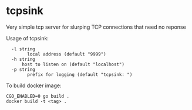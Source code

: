 # tcpsink

Very simple tcp server for slurping TCP connections that need no reponse

Usage of tcpsink:
```
  -l string
    	local address (default "9999")
  -h string
      host to listen on (default "localhost")
  -p string
    	prefix for logging (default "tcpsink: ")
```

To build docker image:
```
CGO_ENABLED=0 go build .
docker build -t <tag> .
```